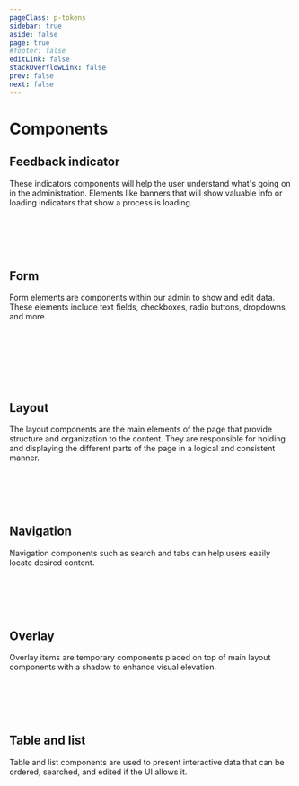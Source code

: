 ```yaml
---
pageClass: p-tokens
sidebar: true
aside: false
page: true
#footer: false
editLink: false
stackOverflowLink: false
prev: false
next: false
---
```


<script setup>
import ComponentThumbnail from '../components/meteor-components/ComponentThumbnail.vue'
</script>

# Components

## Feedback indicator

These indicators components will help the user understand what's going on in the administration. Elements like banners that will show valuable info or loading indicators that show a process is loading.

<div class="thumb-list">
    <ComponentThumbnail name="banner" section="feedback-indicator">
        <template v-slot:header>Banner</template>
        <template v-slot:text>Banners provide contextual feedback messages.</template>
    </ComponentThumbnail>
    <ComponentThumbnail name="loader" section="feedback-indicator">
        <template v-slot:header>Loader</template>
        <template v-slot:text>Loaders indicate ongoing processes.</template>
    </ComponentThumbnail>
    <ComponentThumbnail name="progress-bar" section="feedback-indicator">
        <template v-slot:header>Progress Bar</template>
        <template v-slot:text>Progress bars show task completion progress.</template>
    </ComponentThumbnail>
</div>

## Form

Form elements are components within our admin to show and edit data. These elements include text fields, checkboxes, radio buttons, dropdowns, and more.

<div class="thumb-list">
    <ComponentThumbnail name="button" section="form">
        <template v-slot:header>Button</template>
        <template v-slot:text>Buttons trigger actions.</template>
    </ComponentThumbnail>
    <ComponentThumbnail name="checkbox" section="form">
        <template v-slot:header>Checkbox</template>
        <template v-slot:text>Checkboxes allow multiple selections.</template>
    </ComponentThumbnail>
    <ComponentThumbnail name="colorpicker" section="form">
        <template v-slot:header>Color Picker</template>
        <template v-slot:text>Select colors easily.</template>
    </ComponentThumbnail>
    <ComponentThumbnail name="datepicker" section="form">
        <template v-slot:header>Date Picker</template>
        <template v-slot:text>Select dates efficiently.</template>
    </ComponentThumbnail>
    <ComponentThumbnail name="text-field" section="form">
        <template v-slot:header>Text Field</template>
        <template v-slot:text>Enter text inputs.</template>
    </ComponentThumbnail>
</div>

## Layout

The layout components are the main elements of the page that provide structure and organization to the content. They are responsible for holding and displaying the different parts of the page in a logical and consistent manner.

<div class="thumb-list">
    <ComponentThumbnail name="card" section="layout">
        <template v-slot:header>Card</template>
        <template v-slot:text>Encapsulates content in a structured way.</template>
    </ComponentThumbnail>
</div>

## Navigation

Navigation components such as search and tabs can help users easily locate desired content.

<div class="thumb-list">
    <ComponentThumbnail name="search" section="navigation">
        <template v-slot:header>Search</template>
        <template v-slot:text>Allows users to find information quickly.</template>
    </ComponentThumbnail>
    <ComponentThumbnail name="tabs" section="navigation">
        <template v-slot:header>Tabs</template>
        <template v-slot:text>Organize content into sections.</template>
    </ComponentThumbnail>
</div>

## Overlay

Overlay items are temporary components placed on top of main layout components with a shadow to enhance visual elevation.

<div class="thumb-list">
    <ComponentThumbnail name="popover" section="overlay">
        <template v-slot:header>Popover</template>
        <template v-slot:text>Popovers allow users to access a list of temporary choices or actions.</template>
    </ComponentThumbnail>
</div>

## Table and list

Table and list components are used to present interactive data that can be ordered, searched, and edited if the UI allows it.

<div class="thumb-list">
    <ComponentThumbnail name="pagination" section="table-list">
        <template v-slot:header>Pagination</template>
        <template v-slot:text>Paginations are used to split the listed data into sections for better performance.</template>
    </ComponentThumbnail>
</div>

<style lang="css">
.thumb-list {
    display: grid;
    grid-template-columns: repeat(3, 1fr);
    gap: 2rem;
    width: 100%;
    padding-top: 1rem;
    margin-bottom: 5rem;
}

@media (max-width: 900px) {
    .thumb-list {
        grid-template-columns: repeat(1, 1fr);
        gap: 1rem;
    }
}
</style>
